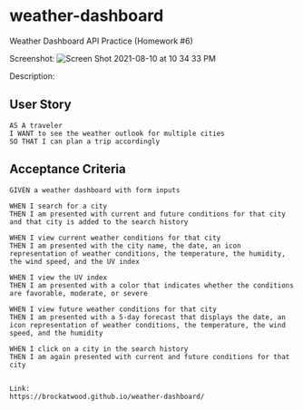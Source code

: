 # weather-dashboard

Weather Dashboard API Practice (Homework #6)

Screenshot:
![Screen Shot 2021-08-10 at 10 34 33 PM](https://user-images.githubusercontent.com/87385012/128971030-34e76bfe-2add-48b5-81d1-0ca59253b4ff.png)


Description:

## User Story

```
AS A traveler
I WANT to see the weather outlook for multiple cities
SO THAT I can plan a trip accordingly
```

## Acceptance Criteria

```
GIVEN a weather dashboard with form inputs

WHEN I search for a city
THEN I am presented with current and future conditions for that city and that city is added to the search history

WHEN I view current weather conditions for that city
THEN I am presented with the city name, the date, an icon representation of weather conditions, the temperature, the humidity, the wind speed, and the UV index

WHEN I view the UV index
THEN I am presented with a color that indicates whether the conditions are favorable, moderate, or severe

WHEN I view future weather conditions for that city
THEN I am presented with a 5-day forecast that displays the date, an icon representation of weather conditions, the temperature, the wind speed, and the humidity

WHEN I click on a city in the search history
THEN I am again presented with current and future conditions for that city


Link:
https://brockatwood.github.io/weather-dashboard/
```
